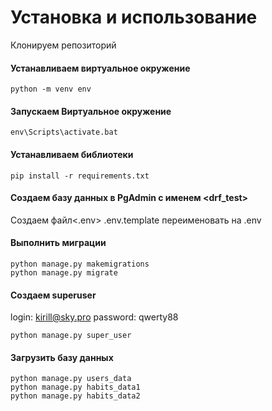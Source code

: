 # Установка и использование
Клонируем репозиторий

#### Устанавливаем виртуальное окружение 
```
python -m venv env
```
#### Запускаем Виртуальное окружение
```
env\Scripts\activate.bat
```
#### Устанавливаем библиотеки
```
pip install -r requirements.txt
```

#### Создаем базу данных в PgAdmin с именем <drf_test>
Создаем файл<.env>
.env.template переименовать на .env

#### Выполнить миграции
```
python manage.py makemigrations
python manage.py migrate
```

#### Создаем superuser
login: kirill@sky.pro
password: qwerty88
```
python manage.py super_user
```

#### Загрузить базу данных
```
python manage.py users_data
python manage.py habits_data1
python manage.py habits_data2
```